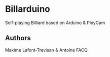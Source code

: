 # Billarduino
Self-playing Billiard based on Arduino &amp; PixyCam

## Authors
Maxime Lafont-Trevisan & Antoine FACQ
